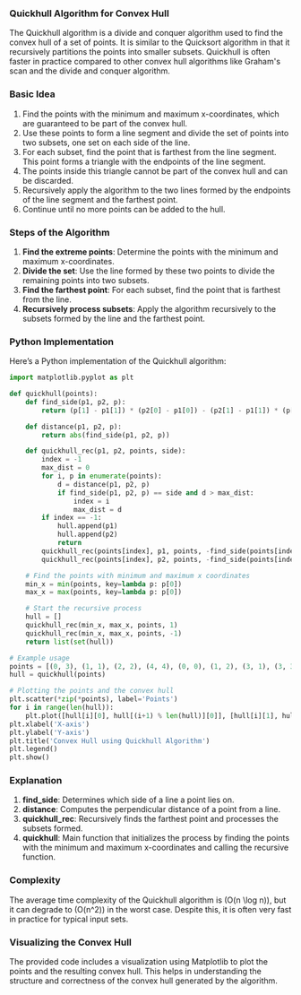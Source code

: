 ### Quickhull Algorithm for Convex Hull

The Quickhull algorithm is a divide and conquer algorithm used to find the convex hull of a set of points. It is similar to the Quicksort algorithm in that it recursively partitions the points into smaller subsets. Quickhull is often faster in practice compared to other convex hull algorithms like Graham's scan and the divide and conquer algorithm.

### Basic Idea

1. Find the points with the minimum and maximum x-coordinates, which are guaranteed to be part of the convex hull.
2. Use these points to form a line segment and divide the set of points into two subsets, one set on each side of the line.
3. For each subset, find the point that is farthest from the line segment. This point forms a triangle with the endpoints of the line segment.
4. The points inside this triangle cannot be part of the convex hull and can be discarded.
5. Recursively apply the algorithm to the two lines formed by the endpoints of the line segment and the farthest point.
6. Continue until no more points can be added to the hull.

### Steps of the Algorithm

1. **Find the extreme points**: Determine the points with the minimum and maximum x-coordinates.
2. **Divide the set**: Use the line formed by these two points to divide the remaining points into two subsets.
3. **Find the farthest point**: For each subset, find the point that is farthest from the line.
4. **Recursively process subsets**: Apply the algorithm recursively to the subsets formed by the line and the farthest point.

### Python Implementation

Here’s a Python implementation of the Quickhull algorithm:

```python
import matplotlib.pyplot as plt

def quickhull(points):
    def find_side(p1, p2, p):
        return (p[1] - p1[1]) * (p2[0] - p1[0]) - (p2[1] - p1[1]) * (p[0] - p1[0])

    def distance(p1, p2, p):
        return abs(find_side(p1, p2, p))

    def quickhull_rec(p1, p2, points, side):
        index = -1
        max_dist = 0
        for i, p in enumerate(points):
            d = distance(p1, p2, p)
            if find_side(p1, p2, p) == side and d > max_dist:
                index = i
                max_dist = d
        if index == -1:
            hull.append(p1)
            hull.append(p2)
            return
        quickhull_rec(points[index], p1, points, -find_side(points[index], p1, p2))
        quickhull_rec(points[index], p2, points, -find_side(points[index], p2, p1))

    # Find the points with minimum and maximum x coordinates
    min_x = min(points, key=lambda p: p[0])
    max_x = max(points, key=lambda p: p[0])

    # Start the recursive process
    hull = []
    quickhull_rec(min_x, max_x, points, 1)
    quickhull_rec(min_x, max_x, points, -1)
    return list(set(hull))

# Example usage
points = [(0, 3), (1, 1), (2, 2), (4, 4), (0, 0), (1, 2), (3, 1), (3, 3)]
hull = quickhull(points)

# Plotting the points and the convex hull
plt.scatter(*zip(*points), label='Points')
for i in range(len(hull)):
    plt.plot([hull[i][0], hull[(i+1) % len(hull)][0]], [hull[i][1], hull[(i+1) % len(hull)][1]], 'r-')
plt.xlabel('X-axis')
plt.ylabel('Y-axis')
plt.title('Convex Hull using Quickhull Algorithm')
plt.legend()
plt.show()
```

### Explanation

1. **find_side**: Determines which side of a line a point lies on.
2. **distance**: Computes the perpendicular distance of a point from a line.
3. **quickhull_rec**: Recursively finds the farthest point and processes the subsets formed.
4. **quickhull**: Main function that initializes the process by finding the points with the minimum and maximum x-coordinates and calling the recursive function.

### Complexity

The average time complexity of the Quickhull algorithm is \(O(n \log n)\), but it can degrade to \(O(n^2)\) in the worst case. Despite this, it is often very fast in practice for typical input sets.

### Visualizing the Convex Hull

The provided code includes a visualization using Matplotlib to plot the points and the resulting convex hull. This helps in understanding the structure and correctness of the convex hull generated by the algorithm.